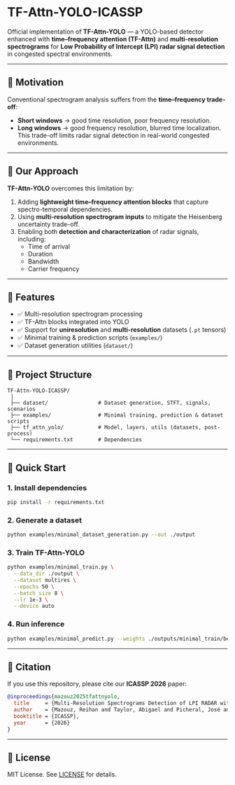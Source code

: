 # TF-Attn-YOLO-ICASSP

Official implementation of **TF-Attn-YOLO** — a YOLO-based detector enhanced with **time–frequency attention (TF-Attn)** and **multi-resolution spectrograms** for **Low Probability of Intercept (LPI) radar signal detection** in congested spectral environments.

---

## 🔹 Motivation

Conventional spectrogram analysis suffers from the **time–frequency trade-off**:  

- **Short windows** → good time resolution, poor frequency resolution.  
- **Long windows** → good frequency resolution, blurred time localization.  
This trade-off limits radar signal detection in real-world congested environments.  

---
## 🔹 Our Approach

**TF-Attn-YOLO** overcomes this limitation by:  
1. Adding **lightweight time–frequency attention blocks** that capture spectro-temporal dependencies.  
2. Using **multi-resolution spectrogram inputs** to mitigate the Heisenberg uncertainty trade-off.  
3. Enabling both **detection and characterization** of radar signals, including:  
   - Time of arrival  
   - Duration  
   - Bandwidth  
   - Carrier frequency  
---

## 🔹 Features

- ✅ Multi-resolution spectrogram processing  
- ✅ TF-Attn blocks integrated into YOLO  
- ✅ Support for **uniresolution** and **multi-resolution** datasets (`.pt` tensors)  
- ✅ Minimal training & prediction scripts (`examples/`)  
- ✅ Dataset generation utilities (`dataset/`)  

---

## 🔹 Project Structure

```
TF-Attn-YOLO-ICASSP/
 │
 ├── dataset/                # Dataset generation, STFT, signals, scenarios
 ├── examples/               # Minimal training, prediction & dataset scripts
 ├── tf_attn_yolo/           # Model, layers, utils (datasets, post-process)
 └── requirements.txt        # Dependencies
```

---

## 🔹 Quick Start

### 1. Install dependencies
```bash
pip install -r requirements.txt
```

### 2. Generate a dataset
```bash
python examples/minimal_dataset_generation.py --out ./output
```

### 3. Train TF-Attn-YOLO
```bash
python examples/minimal_train.py \
  --data_dir ./output \
  --dataset multires \
  --epochs 50 \
  --batch_size 8 \
  --lr 1e-3 \
  --device auto
```

### 4. Run inference
```bash
python examples/minimal_predict.py --weights ./outputs/minimal_train/best.pt
```

---

## 🔹 Citation

If you use this repository, please cite our **ICASSP 2026** paper:

```bibtex
@inproceedings{mazouz2025tfattnyolo,
  title     = {Multi-Resolution Spectrograms Detection of LPI RADAR with Time-Frequency Attention augmented YOLO},
  author    = {Mazouz, Reihan and Taylor, Abigael and Picheral, José and Bosse, Jonathan and Marcos, Sylvie and Belafdil, Chakib},
  booktitle = {ICASSP},
  year      = {2026}
}
```

---

## 🔹 License
MIT License. See [LICENSE](LICENSE) for details.  
